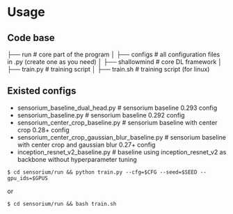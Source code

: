 # Usage

## Code base
├── run  # core part of the program
│   ├── configs  # all configuration files in .py (create one as you need) 
│   ├── shallowmind  # core DL framework 
│   ├── train.py  # training script 
│   ├── train.sh  # training script (for linux)

## Existed configs
* sensorium_baseline_dual_head.py # sensorium baseline 0.293 config
* sensorium_baseline.py # sensorium baseline 0.292 config
* sensorium_center_crop_baseline.py # sensorium baseline with center crop 0.28+ config
* sensorium_center_crop_gaussian_blur_baseline.py # sensorium baseline with center crop and gaussian blur 0.27+ config
* inception_resnet_v2_baseline.py # baseline using inception_resnet_v2 as backbone without hyperparameter tuning

```angular2html
$ cd sensorium/run && python train.py --cfg=$CFG --seed=$SEED --gpu_ids=$GPUS
```
or

```
$ cd sensorium/run && bash train.sh
```